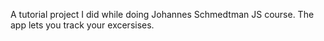 A tutorial project I did while doing Johannes Schmedtman JS course. The app lets you track your excersises. 
